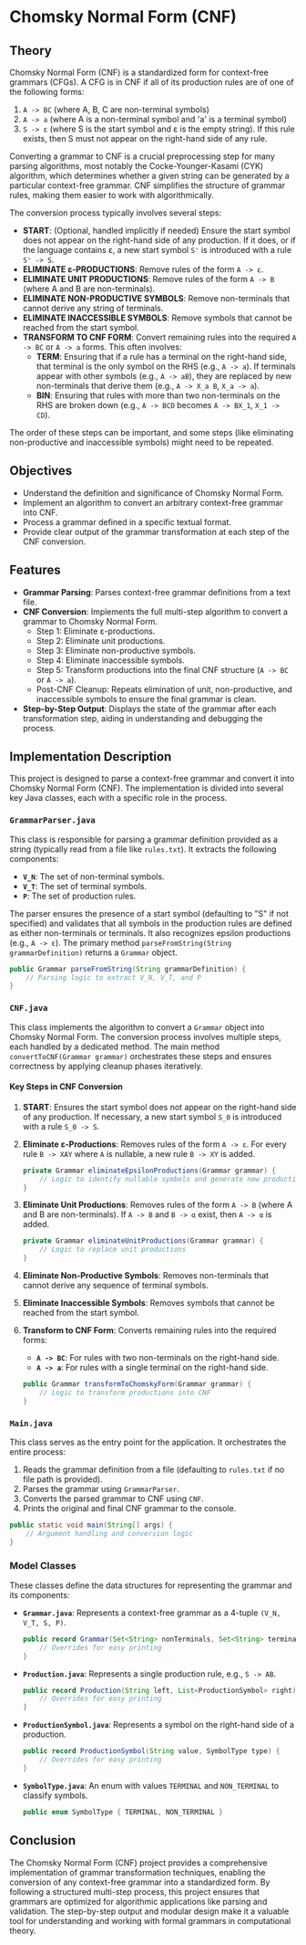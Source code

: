 # Chomsky Normal Form (CNF)

## Theory

Chomsky Normal Form (CNF) is a standardized form for context-free grammars (CFGs). A CFG is in CNF if all of its production rules are of one of the following forms:

1. `A -> BC` (where A, B, C are non-terminal symbols)
2. `A -> a` (where A is a non-terminal symbol and 'a' is a terminal symbol)
3. `S -> ε` (where S is the start symbol and ε is the empty string). If this rule exists, then S must not appear on the right-hand side of any rule.

Converting a grammar to CNF is a crucial preprocessing step for many parsing algorithms, most notably the Cocke-Younger-Kasami (CYK) algorithm, which determines whether a given string can be generated by a particular context-free grammar. CNF simplifies the structure of grammar rules, making them easier to work with algorithmically.

The conversion process typically involves several steps:

* **START**: (Optional, handled implicitly if needed) Ensure the start symbol does not appear on the right-hand side of any production. If it does, or if the language contains ε, a new start symbol `S'` is introduced with a rule `S' -> S`.
* **ELIMINATE ε-PRODUCTIONS**: Remove rules of the form `A -> ε`.
* **ELIMINATE UNIT PRODUCTIONS**: Remove rules of the form `A -> B` (where A and B are non-terminals).
* **ELIMINATE NON-PRODUCTIVE SYMBOLS**: Remove non-terminals that cannot derive any string of terminals.
* **ELIMINATE INACCESSIBLE SYMBOLS**: Remove symbols that cannot be reached from the start symbol.
* **TRANSFORM TO CNF FORM**: Convert remaining rules into the required `A -> BC` or `A -> a` forms. This often involves:
  * **TERM**: Ensuring that if a rule has a terminal on the right-hand side, that terminal is the only symbol on the RHS (e.g., `A -> a`). If terminals appear with other symbols (e.g., `A -> aB`), they are replaced by new non-terminals that derive them (e.g., `A -> X_a B`, `X_a -> a`).
  * **BIN**: Ensuring that rules with more than two non-terminals on the RHS are broken down (e.g., `A -> BCD` becomes `A -> BX_1`, `X_1 -> CD`).

The order of these steps can be important, and some steps (like eliminating non-productive and inaccessible symbols) might need to be repeated.

## Objectives

* Understand the definition and significance of Chomsky Normal Form.
* Implement an algorithm to convert an arbitrary context-free grammar into CNF.
* Process a grammar defined in a specific textual format.
* Provide clear output of the grammar transformation at each step of the CNF conversion.

## Features

* **Grammar Parsing**: Parses context-free grammar definitions from a text file.
* **CNF Conversion**: Implements the full multi-step algorithm to convert a grammar to Chomsky Normal Form.
  * Step 1: Eliminate ε-productions.
  * Step 2: Eliminate unit productions.
  * Step 3: Eliminate non-productive symbols.
  * Step 4: Eliminate inaccessible symbols.
  * Step 5: Transform productions into the final CNF structure (`A -> BC` or `A -> a`).
  * Post-CNF Cleanup: Repeats elimination of unit, non-productive, and inaccessible symbols to ensure the final grammar is clean.
* **Step-by-Step Output**: Displays the state of the grammar after each transformation step, aiding in understanding and debugging the process.

## Implementation Description

This project is designed to parse a context-free grammar and convert it into Chomsky Normal Form (CNF). The implementation is divided into several key Java classes, each with a specific role in the process.

### `GrammarParser.java`

This class is responsible for parsing a grammar definition provided as a string (typically read from a file like `rules.txt`). It extracts the following components:

* **`V_N`**: The set of non-terminal symbols.
* **`V_T`**: The set of terminal symbols.
* **`P`**: The set of production rules.

The parser ensures the presence of a start symbol (defaulting to "S" if not specified) and validates that all symbols in the production rules are defined as either non-terminals or terminals. It also recognizes epsilon productions (e.g., `A -> ε`). The primary method `parseFromString(String grammarDefinition)` returns a `Grammar` object.

```java
public Grammar parseFromString(String grammarDefinition) {
    // Parsing logic to extract V_N, V_T, and P
}
```

### `CNF.java`

This class implements the algorithm to convert a `Grammar` object into Chomsky Normal Form. The conversion process involves multiple steps, each handled by a dedicated method. The main method `convertToCNF(Grammar grammar)` orchestrates these steps and ensures correctness by applying cleanup phases iteratively.

#### Key Steps in CNF Conversion

1. **START**: Ensures the start symbol does not appear on the right-hand side of any production. If necessary, a new start symbol `S_0` is introduced with a rule `S_0 -> S`.
2. **Eliminate ε-Productions**: Removes rules of the form `A -> ε`. For every rule `B -> XAY` where `A` is nullable, a new rule `B -> XY` is added.

   ```java
   private Grammar eliminateEpsilonProductions(Grammar grammar) {
       // Logic to identify nullable symbols and generate new productions
   }
   ```

3. **Eliminate Unit Productions**: Removes rules of the form `A -> B` (where A and B are non-terminals). If `A -> B` and `B -> α` exist, then `A -> α` is added.

   ```java
   private Grammar eliminateUnitProductions(Grammar grammar) {
       // Logic to replace unit productions
   }
   ```

4. **Eliminate Non-Productive Symbols**: Removes non-terminals that cannot derive any sequence of terminal symbols.
5. **Eliminate Inaccessible Symbols**: Removes symbols that cannot be reached from the start symbol.
6. **Transform to CNF Form**: Converts remaining rules into the required forms:
   * **`A -> BC`**: For rules with two non-terminals on the right-hand side.
   * **`A -> a`**: For rules with a single terminal on the right-hand side.

   ```java
   public Grammar transformToChomskyForm(Grammar grammar) {
       // Logic to transform productions into CNF
   }
   ```

### `Main.java`

This class serves as the entry point for the application. It orchestrates the entire process:

1. Reads the grammar definition from a file (defaulting to `rules.txt` if no file path is provided).
2. Parses the grammar using `GrammarParser`.
3. Converts the parsed grammar to CNF using `CNF`.
4. Prints the original and final CNF grammar to the console.

```java
public static void main(String[] args) {
    // Argument handling and conversion logic
}
```

### Model Classes

These classes define the data structures for representing the grammar and its components:

* **`Grammar.java`**: Represents a context-free grammar as a 4-tuple `(V_N, V_T, S, P)`.

  ```java
  public record Grammar(Set<String> nonTerminals, Set<String> terminals, String startSymbol, Set<Production> rules) {
      // Overrides for easy printing
  }
  ```

* **`Production.java`**: Represents a single production rule, e.g., `S -> AB`.

  ```java
  public record Production(String left, List<ProductionSymbol> right) {
      // Overrides for easy printing
  }
  ```

* **`ProductionSymbol.java`**: Represents a symbol on the right-hand side of a production.

  ```java
  public record ProductionSymbol(String value, SymbolType type) {
      // Overrides for easy printing
  }
  ```

* **`SymbolType.java`**: An enum with values `TERMINAL` and `NON_TERMINAL` to classify symbols.

  ```java
  public enum SymbolType { TERMINAL, NON_TERMINAL }
  ```

## Conclusion

The Chomsky Normal Form (CNF) project provides a comprehensive implementation of grammar transformation techniques, enabling the conversion of any context-free grammar into a standardized form. By following a structured multi-step process, this project ensures that grammars are optimized for algorithmic applications like parsing and validation. The step-by-step output and modular design make it a valuable tool for understanding and working with formal grammars in computational theory.
